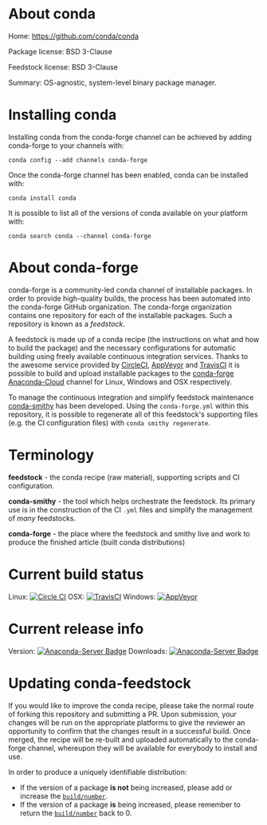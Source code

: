 About conda
===========

Home: https://github.com/conda/conda

Package license: BSD 3-Clause

Feedstock license: BSD 3-Clause

Summary: OS-agnostic, system-level binary package manager.



Installing conda
================

Installing conda from the conda-forge channel can be achieved by adding conda-forge to your channels with:

```
conda config --add channels conda-forge
```

Once the conda-forge channel has been enabled, conda can be installed with:

```
conda install conda
```

It is possible to list all of the versions of conda available on your platform with:

```
conda search conda --channel conda-forge
```


About conda-forge
=================

conda-forge is a community-led conda channel of installable packages.
In order to provide high-quality builds, the process has been automated into the
conda-forge GitHub organization. The conda-forge organization contains one repository
for each of the installable packages. Such a repository is known as a *feedstock*.

A feedstock is made up of a conda recipe (the instructions on what and how to build
the package) and the necessary configurations for automatic building using freely
available continuous integration services. Thanks to the awesome service provided by
[CircleCI](https://circleci.com/), [AppVeyor](http://www.appveyor.com/)
and [TravisCI](https://travis-ci.org/) it is possible to build and upload installable
packages to the [conda-forge](https://anaconda.org/conda-forge)
[Anaconda-Cloud](http://docs.anaconda.org/) channel for Linux, Windows and OSX respectively.

To manage the continuous integration and simplify feedstock maintenance
[conda-smithy](http://github.com/conda-forge/conda-smithy) has been developed.
Using the ``conda-forge.yml`` within this repository, it is possible to regenerate all of
this feedstock's supporting files (e.g. the CI configuration files) with ``conda smithy regenerate``.


Terminology
===========

**feedstock** - the conda recipe (raw material), supporting scripts and CI configuration.

**conda-smithy** - the tool which helps orchestrate the feedstock.
                   Its primary use is in the construction of the CI ``.yml`` files
                   and simplify the management of *many* feedstocks.

**conda-forge** - the place where the feedstock and smithy live and work to
                  produce the finished article (built conda distributions)

Current build status
====================

Linux: [![Circle CI](https://circleci.com/gh/conda-forge/conda-feedstock.svg?style=svg)](https://circleci.com/gh/conda-forge/conda-feedstock)
OSX: [![TravisCI](https://travis-ci.org/conda-forge/conda-feedstock.svg?branch=master)](https://travis-ci.org/conda-forge/conda-feedstock)
Windows: [![AppVeyor](https://ci.appveyor.com/api/projects/status/github/conda-forge/conda-feedstock?svg=True)](https://ci.appveyor.com/project/conda-forge/conda-feedstock/branch/master)

Current release info
====================
Version: [![Anaconda-Server Badge](https://anaconda.org/conda-forge/conda/badges/version.svg)](https://anaconda.org/conda-forge/conda)
Downloads: [![Anaconda-Server Badge](https://anaconda.org/conda-forge/conda/badges/downloads.svg)](https://anaconda.org/conda-forge/conda)


Updating conda-feedstock
========================

If you would like to improve the conda recipe, please take the normal
route of forking this repository and submitting a PR. Upon submission, your changes will
be run on the appropriate platforms to give the reviewer an opportunity to confirm that the
changes result in a successful build. Once merged, the recipe will be re-built and uploaded
automatically to the conda-forge channel, whereupon they will be available for everybody to
install and use.

In order to produce a uniquely identifiable distribution:
 * If the version of a package **is not** being increased, please add or increase
   the [``build/number``](http://conda.pydata.org/docs/building/meta-yaml.html#build-number-and-string).
 * If the version of a package **is** being increased, please remember to return
   the [``build/number``](http://conda.pydata.org/docs/building/meta-yaml.html#build-number-and-string)
   back to 0.
